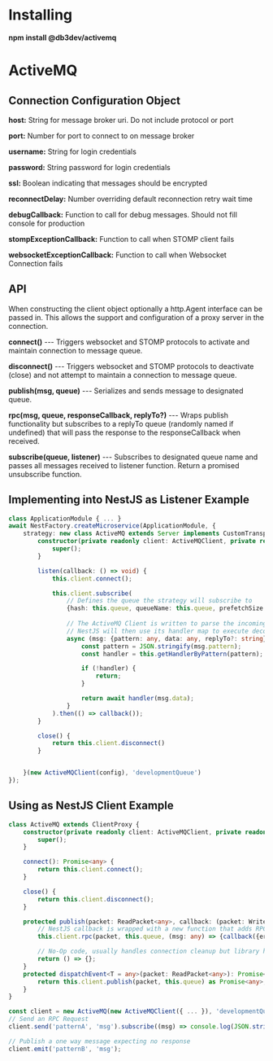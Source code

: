 # Installing
**npm install @db3dev/activemq**

# ActiveMQ
## Connection Configuration Object
**host:** String for message broker uri. Do not include protocol or port

**port:** Number for port to connect to on message broker

**username:** String for login credentials

**password:** String password for login credentials

**ssl:** Boolean indicating that messages should be encrypted

**reconnectDelay:** Number overriding default reconnection retry wait time

**debugCallback:** Function to call for debug messages. Should not fill console for production

**stompExceptionCallback:** Function to call when STOMP client fails

**websocketExceptionCallback:** Function to call when Websocket Connection fails

## API
When constructing the client object optionally a http.Agent interface can be passed in. This allows the support and configuration of a proxy server in the connection.

**connect()** --- Triggers websocket and STOMP protocols to activate and maintain connection to message queue.

**disconnect()** --- Triggers websocket and STOMP protocols to deactivate (close) and not attempt to maintain a connection to message queue.

**publish(msg, queue)** --- Serializes and sends message to designated queue.

**rpc(msg, queue, responseCallback, replyTo?)** --- Wraps publish functionality but subscribes to a replyTo queue (randomly named if undefined) that will pass the response to the responseCallback when received.

**subscribe(queue, listener)** --- Subscribes to designated queue name and passes all messages received to listener function. Return a promised unsubscribe function.

## Implementing into NestJS as Listener Example
```typescript
class ApplicationModule { ... }
await NestFactory.createMicroservice(ApplicationModule, {
    strategy: new class ActiveMQ extends Server implements CustomTransportStrategy {
        constructor(private readonly client: ActiveMQClient, private readonly queue: string) {
            super();
        }

        listen(callback: () => void) {
            this.client.connect();

            this.client.subscribe(
                // Defines the queue the strategy will subscribe to
                {hash: this.queue, queueName: this.queue, prefetchSize: 1}, 
                
                // The ActiveMQ Client is written to parse the incoming message.
                // NestJS will then use its handler map to execute decorated function that matches pattern
                async (msg: {pattern: any, data: any, replyTo?: string}) => {
                    const pattern = JSON.stringify(msg.pattern);
                    const handler = this.getHandlerByPattern(pattern);

                    if (!handler) {
                        return;
                    }

                    return await handler(msg.data);
                }
            ).then(() => callback());
        }

        close() {
            return this.client.disconnect()
        }


    }(new ActiveMQClient(config), 'developmentQueue')
});
```

## Using as NestJS Client Example
```typescript
class ActiveMQ extends ClientProxy {
    constructor(private readonly client: ActiveMQClient, private readonly queue: string) {
        super();
    }

    connect(): Promise<any> {
        return this.client.connect();
    }

    close() {
        return this.client.disconnect();
    }

    protected publish(packet: ReadPacket<any>, callback: (packet: WritePacket<any>) => void): Function {
        // NestJS callback is wrapped with a new function that adds RPC response to NestJS observer response
        this.client.rpc(packet, this.queue, (msg: any) => {callback({err: null, response: msg, isDisposed: true})});

        // No-Op code, usually handles connection cleanup but library handles this for us.
        return () => {};
    }
    protected dispatchEvent<T = any>(packet: ReadPacket<any>): Promise<T> {
        return this.client.publish(packet, this.queue) as Promise<any>;
    }
}

const client = new ActiveMQ(new ActiveMQClient({ ... }), 'developmentQueue');
// Send an RPC Request
client.send('patternA', 'msg').subscribe((msg) => console.log(JSON.stringify(msg)));

// Publish a one way message expecting no response
client.emit('patternB', 'msg');
```